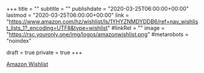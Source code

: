 +++
title = ""
subtitle = ""
publishdate = "2020-03-25T06:00:00+00:00"
lastmod = "2020-03-25T06:00:00+00:00"
link = "https://www.amazon.com/hz/wishlist/ls/1YHYZNMDYDDB6/ref=nav_wishlist_lists_1?_encoding=UTF8&type=wishlist"
#linkRel = ""
image = "https://rsc.youronly.one/img/logos/amazonwishlist.png"
#metarobots = "noindex"

draft = true
private = true
+++

[Amazon Wishlist](https://www.amazon.com/hz/wishlist/ls/1YHYZNMDYDDB6/ref=nav_wishlist_lists_1?_encoding=UTF8&type=wishlist "Amazon Wishlist")

